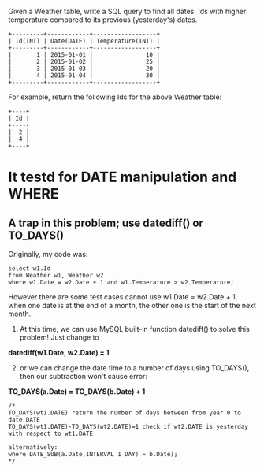 Given a Weather table, write a SQL query to find all dates' Ids with higher temperature compared to its previous (yesterday's) dates.

	+---------+------------+------------------+
	| Id(INT) | Date(DATE) | Temperature(INT) |
	+---------+------------+------------------+
	|       1 | 2015-01-01 |               10 |
	|       2 | 2015-01-02 |               25 |
	|       3 | 2015-01-03 |               20 |
	|       4 | 2015-01-04 |               30 |
	+---------+------------+------------------+
For example, return the following Ids for the above Weather table:

	+----+
	| Id |
	+----+
	|  2 |
	|  4 |
	+----+

# It testd for DATE manipulation and WHERE

## A trap in this problem; use datediff() or TO_DAYS()

Originally, my code was:

	select w1.Id
	from Weather w1, Weather w2
	where w1.Date = w2.Date + 1 and w1.Temperature > w2.Temperature;

However there are some test cases cannot use w1.Date = w2.Date + 1, when one date is at the end of a month, the other one is the start of the next month.

1. At this time, we can use MySQL built-in function datediff() to solve this problem!
Just change to :

**datediff(w1.Date, w2.Date) = 1**

2. or we can change the date time to a number of days using TO_DAYS(), then our subtraction won't cause error: 

**TO_DAYS(a.Date) = TO_DAYS(b.Date) + 1**

	/*  
	TO_DAYS(wt1.DATE) return the number of days between from year 0 to date DATE  
	TO_DAYS(wt1.DATE)-TO_DAYS(wt2.DATE)=1 check if wt2.DATE is yesterday with respect to wt1.DATE  
	  
	alternatively:  
	where DATE_SUB(a.Date,INTERVAL 1 DAY) = b.Date);  
	*/
